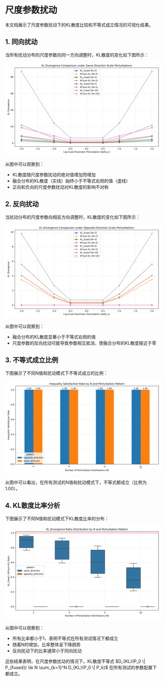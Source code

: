 # 尺度参数扰动

本文档展示了尺度参数扰动下的KL散度比较和不等式成立情况的可视化结果。

## 1. 同向扰动

当所有扰动分布的尺度参数向同一方向调整时，KL散度的变化如下图所示：

<img src="docs/assets/scale_only_same_direction.png" alt="同向尺度参数扰动下的KL散度比较">

从图中可以观察到：
- KL散度随尺度参数扰动的绝对值增加而增加
- 融合分布的KL散度（实线）始终小于不等式右侧的值（虚线）
- 正向和负向的尺度参数扰动对KL散度的影响不对称

## 2. 反向扰动

当扰动分布的尺度参数向相反方向调整时，KL散度的变化如下图所示：

<img src="docs/assets/scale_only_opposite_direction.png" alt="反向尺度参数扰动下的KL散度比较">

从图中可以观察到：
- 融合分布的KL散度显著小于不等式右侧的值
- 尺度参数的反向扰动可能导致参数相互抵消，使融合分布的KL散度接近于零

## 3. 不等式成立比例

下图展示了不同N值和扰动模式下不等式成立的比例：

<img src="docs/assets/scale_only_inequality_holds.png" alt="尺度参数扰动下不等式成立的比例">

从图中可以看出，在所有测试的N值和扰动模式下，不等式都成立（比例为1.00）。

## 4. KL散度比率分析

下图展示了不同N值和扰动模式下KL散度比率的分布：

<img src="docs/assets/scale_only_ratio_boxplot.png" alt="尺度参数扰动下的KL散度比率">

从图中可以观察到：
- 所有比率都小于1，表明不等式在所有测试情况下都成立
- 随着N的增加，比率整体呈下降趋势
- 反向扰动下的比率通常小于同向扰动

这些结果表明，在尺度参数扰动的情况下，KL散度不等式 $D_{KL}(P_0 \| P_{fused}) \le N \sum_{k=1}^N D_{KL}(P_0 \| P_k)$ 在所有测试的参数配置下都成立。
